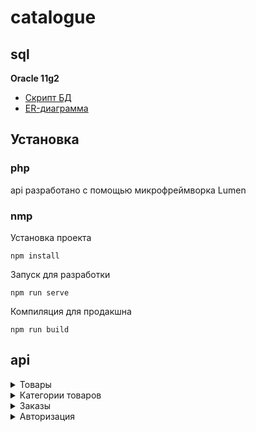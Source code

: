 # catalogue

## sql

**Oracle 11g2**  

* [Скрипт БД](./sql/db.sql)  
* [ER-диаграмма](./sql/UML_Catalogue.pdf)  

## Установка

### php
api разработано с помощью микрофреймворка Lumen

### nmp
Установка проекта
```
npm install 
```

Запуск для разработки
```
npm run serve
```

Компиляция для продакшна
```
npm run build
```

## api

<details>
          <summary> Товары </summary>

##### *Все товары*
Возвращает JSON-массив со всеми товарами   
**URL**: api/product/all  
**Method:** `GET`  
**URL Params:** отсутствуют  
**Success Response:** `[{"id":1,"name":"1234567890AAA01","caption":"Куртка","description":"Синяя куртка","price":1000,"quantity":2,"producttype_name":"clothes","producttype_caption":"одежда","orderQuantity":1,"photos":[{"id":3,"server":"http://catalogueApi/photos/","filename":"1234567890AAA012.jpg"}] }]`  

##### *Поиск товаров*  
Поиск товаров по параметрам: наименование, минимальная цена, максимальная цена, тип товара.  
**URL**: api/product/search  
**Method:** `GET`  
**URL Params:** `caption/{caption}/pricemin/{pricemin}/pricemax/{pricemax}/producttype/{producttype}`  
При поиске без параметров `caption` или `producttype` используется значение `any`. Например `caption/any/`  
**Success Response:** `[{"id":1,"name":"1234567890AAA01","caption":"Куртка","description":"Синяя куртка","price":1000,"quantity":2,"producttype_name":"clothes","producttype_caption":"одежда","orderQuantity":1,"photos":[{"id":3,"server":"http://catalogueApi/photos/","filename":"1234567890AAA012.jpg"}] }]`  

##### *Добавить товар*  
Добавляет товар, возвращает id  
**URL**: api/product/new  
**Method:** `POST`  
**URL Params:** JSON-объект  `{ "apiKey" : <ключ API>, "name" : <артикул>, "caption" : <Наименование>, "description" : <описание>, "quantity" : <количество товара>, "price" : <цена>, "producttype_id" : <id категории товара> }`    
**Success Response:** `{"idNewProduct" : 4 }`  

##### *Изменить категорию товаров*  
Изменяет товар, возвращает id  
**URL**: api/product/update  
**Method:** `POST`  
**URL Params:** JSON-объект  `{ "apiKey" : <ключ API>, "id" : <id товара>, "name" : <артикул>, "caption" : <Наименование>, "description" : <описание>, "quantity" : <количество товара>, "price" : <цена>, "producttype_id" : <id категории товара> }`    
**Success Response:** `success` 

</details>

<details>
          <summary>Категории товаров</summary>
          
##### *Категории товаров*  
Возвращает JSON-массив со всеми типами товаров  
**URL**: api/producttype/all  
**Method:** `GET`  
**URL Params:** отсутствуют  
**Success Response:** `[{"id":1,"name":"casting","caption":"Литье"},{"id":2,"name":"clothes","caption":"Одежда"}]`  

##### *Добавить категорию товаров*  
Добавляет категорию товаров, возвращает id  
**URL**: api/producttype/new  
**Method:** `POST`  
**URL Params:** JSON-объект  `{ "apiKey" : <ключ API>, "name" : <системное название>, "caption" : <Наименование> }`    
**Success Response:** `{"idNewProductType" : 4 }`  

##### *Изменить категорию товаров*  
Изменяет категорию товаров  
**URL**: api/producttype/update  
**Method:** `POST`  
**URL Params:** JSON-объект  `{ "apiKey" : <ключ API>, "id" : <id категории>, "name" : <системное название>, "caption" : <Наименование> }`    
**Success Response:** `success`  
          
</details>

<details>
<summary>Заказы</summary
          
##### *Добавить заказ*  
Добавляет заказ и его содержимое, вовзращает id  
**URL**: api/order/new  
**Method:** `POST`  
**Params:** JSON-объект `{ "customerName":"ФИО заказчика", "customerPhone":"телефон заказчика", "opderProducts":[ {"id":<id товара>, "orderQuantity":<количество в заказе>} ] }`  
**Success Response:** `{ "idOrder" : 37 }`  

##### *Все заказы*  
Возвращает список заказов с товарами  
**URL**: api/order/all  
**Method:** `POST`  
**Params:** JSON-объект  `{ "apiKey" : <ключ API> }`  
**Success Response:** `[{"id":28,"customerName":"Андреева Стела Робертовна ","customerPhone":"89688715982","created":"16.07.19","idOrderState":1,"orderStateCaption":"Новый","expires":"31.07.19","products":[{"id":32,"idProduct":9,"orderQuantity":1,"name":"1335276","caption":"Кресло офисное Бюрократ CH-1201NX","price":1800,"photo":"http://localhost:8000/photos/стулбюрократ1.jpg"},{"id":33,"idProduct":4,"orderQuantity":3,"name":"15536868","caption":"Светоотражающий жилет","price":200,"photo":"http://localhost:8000/photos/жилет1.jpg"}]}]`  

#### *Отменить заказ*  
Устанавливает заказу статус Отменен  
**URL**: api/order/cancel  
**Method:** `POST`  
**Params:** JSON-объект `{ "apiKey" : <ключ API>, "id" : <id заказа> }`  
**Success Response:** `success`  

#### *Оплатить заказ*  
Устанавливает заказу статус Оплачен  
**URL**: api/order/pay  
**Method:** `POST`  
**Params:** JSON-объект `{ "apiKey" : <ключ API>, "id" : <id заказа> }`  
**Success Response:** `success`  

#### *Продлить заказ*  
Добавляет 15 дней к дате истечения заказа  
**URL**: api/order/prolong  
**Method:** `POST`  
**Params:** JSON-объект `{ "apiKey" : <ключ API>, "id" : <id заказа> }`  
**Success Response:** `success`  

</details>

<details>
<summary>Авторизация</summary>  
          
#### *Авторизоваться*  
Проверяет правильность логина и пароля, в случае успеха заносит в таблицу случайный API ключ  
**URL**: api/auth/signin  
**Method:** `POST`  
**Params:** JSON-объект `{ "login" : <логин>, "password" : <пароль> }`  
**Success Response:** `{ "apiKey" : "SjdVTERrM3o5ZlhDRHg3dnVmcmo5cXoxRnQxMDRhTmFuUmcyODdvbA==" }`  
</details>
